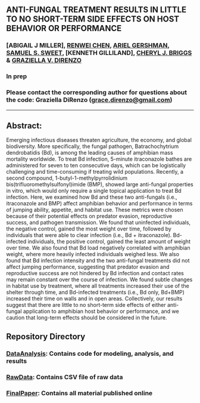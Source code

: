 ## ANTI-FUNGAL TREATMENT RESULTS IN LITTLE TO NO SHORT-TERM SIDE EFFECTS ON HOST BEHAVIOR OR PERFORMANCE

### [ABIGAIL J MILLER], [RENWEI CHEN](https://labs.eemb.ucsb.edu/briggs/cherie/members/chen), [ARIEL GERSHMAN](https://bcmb.bs.jhmi.edu/people/students/ariel-gershman), [SAMUEL S. SWEET](https://www.eemb.ucsb.edu/people/faculty/sweet), [KENNETH GILLILAND], [CHERYL J. BRIGGS](https://www.eemb.ucsb.edu/people/faculty/briggs) & [GRAZIELLA V. DIRENZO](https://grazielladirenzo.weebly.com)

### In prep

### Please contact the corresponding author for questions about the code: Graziella DiRenzo (grace.direnzo@gmail.com)
__________________________________________________________________________________________________________________________________________

## Abstract: 
Emerging infectious diseases threaten agriculture, the economy, and global biodiversity. More specifically, the fungal pathogen, Batrachochytrium dendrobatidis (Bd), is among the leading causes of amphibian mass mortality worldwide. To treat Bd infection, 5-minute itraconazole bathes are administered for seven to ten consecutive days, which can be logistically challenging and time-consuming if treating wild populations. Recently, a second compound, 1-butyl-1-methylpyrrolidinium bis(trifluoromethylsulfonyl)imide (BMP), showed large anti-fungal properties in vitro, which would only require a single topical application to treat Bd infection. Here, we examined how Bd and these two anti-fungals (i.e., itraconazole and BMP) affect amphibian behavior and performance in terms of jumping ability, appetite, and habitat use. These metrics were chosen because of their potential effects on predator evasion, reproductive success, and pathogen transmission. We found that uninfected individuals, the negative control, gained the most weight over time, followed by individuals that were able to clear infection (i.e., Bd + itraconazole). Bd-infected individuals, the positive control, gained the least amount of weight over time. We also found that Bd load negatively correlated with amphibian weight, where more heavily infected individuals weighed less. We also found that Bd infection intensity and the two anti-fungal treatments did not affect jumping performance, suggesting that predator evasion and reproductive success are not hindered by Bd infection and contact rates may remain constant over the course of infection. We found subtle changes in habitat use by treatment, where all treatments increased their use of the shelter through time, and Bd-infected treatments (i.e., Bd only, Bd+BMP) increased their time on walls and in open areas. Collectively, our results suggest that there are little to no short-term side effects of either anti-fungal application to amphibian host behavior or performance, and we caution that long-term effects should be considered in the future.

## Repository Directory
### [DataAnalysis](https://github.com/Grace89/Behavior/tree/master/DataAnalysis): Contains code for modeling, analysis, and results
### [RawData](https://github.com/Grace89/Behavior/tree/master/RawData): Contains CSV file of raw data
### [FinalPaper](): Contains all material published online
